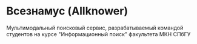 # Всезнамус (Allknower)

Мультимодальный поисковый сервис, разрабатываемый командой студентов на курсе "Информационный поиск" факультета МКН СПбГУ
